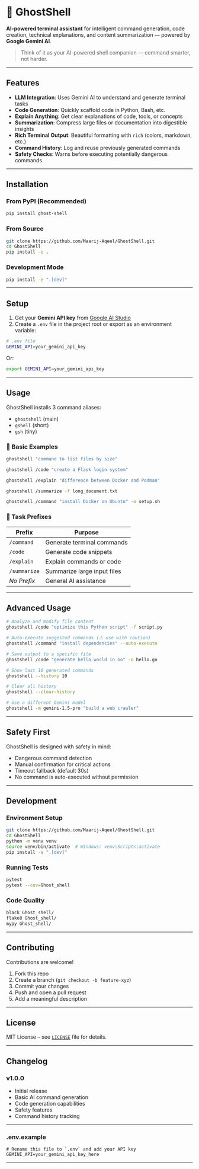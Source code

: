 # 👻 GhostShell

**AI-powered terminal assistant** for intelligent command generation, code creation, technical explanations, and content summarization — powered by **Google Gemini AI**.

> Think of it as your AI-powered shell companion — command smarter, not harder.

---

## Features

- **LLM Integration**: Uses Gemini AI to understand and generate terminal tasks  
- **Code Generation**: Quickly scaffold code in Python, Bash, etc.  
- **Explain Anything**: Get clear explanations of code, tools, or concepts  
- **Summarization**: Compress large files or documentation into digestible insights  
- **Rich Terminal Output**: Beautiful formatting with `rich` (colors, markdown, etc.)  
- **Command History**: Log and reuse previously generated commands  
- **Safety Checks**: Warns before executing potentially dangerous commands  

---

## Installation

### From PyPI (Recommended)

```bash
pip install ghost-shell
```

### From Source

```bash
git clone https://github.com/Maarij-Aqeel/GhostShell.git
cd GhostShell
pip install -e .
```

### Development Mode

```bash
pip install -e ".[dev]"
```

---

## Setup

1. Get your **Gemini API key** from [Google AI Studio](https://makersuite.google.com/app/apikey)  
2. Create a `.env` file in the project root or export as an environment variable:

```bash
# .env file
GEMINI_API=your_gemini_api_key
```

Or:

```bash
export GEMINI_API=your_gemini_api_key
```

---

## Usage

GhostShell installs 3 command aliases:

- `ghostshell` (main)  
- `gshell` (short)  
- `gsh` (tiny)

### 🔹 Basic Examples

```bash
ghostshell "command to list files by size"

ghostshell /code "create a Flask login system"

ghostshell /explain "difference between Docker and Podman"

ghostshell /summarize -f long_document.txt

ghostshell /command "install Docker on Ubuntu" -o setup.sh
```

### 🔸 Task Prefixes

| Prefix        | Purpose                            |
|---------------|-------------------------------------|
| `/command`    | Generate terminal commands          |
| `/code`       | Generate code snippets              |
| `/explain`    | Explain commands or code            |
| `/summarize`  | Summarize large input files         |
| _No Prefix_   | General AI assistance               |

---

## Advanced Usage

```bash
# Analyze and modify file content
ghostshell /code "optimize this Python script" -f script.py

# Auto-execute suggested commands (⚠️ use with caution)
ghostshell /command "install dependencies" --auto-execute

# Save output to a specific file
ghostshell /code "generate hello world in Go" -o hello.go

# Show last 10 generated commands
ghostshell --history 10

# Clear all history
ghostshell --clear-history

# Use a different Gemini model
ghostshell -m gemini-1.5-pro "build a web crawler"
```

---

## Safety First

GhostShell is designed with safety in mind:

-  Dangerous command detection  
-  Manual confirmation for critical actions  
-  Timeout fallback (default 30s)  
-  No command is auto-executed without permission  

---

## Development

### Environment Setup

```bash
git clone https://github.com/Maarij-Aqeel/GhostShell.git
cd GhostShell
python -m venv venv
source venv/bin/activate  # Windows: venv\Scripts\activate
pip install -e ".[dev]"
```

### Running Tests

```bash
pytest
pytest --cov=Ghost_shell
```

### Code Quality

```bash
black Ghost_shell/
flake8 Ghost_shell/
mypy Ghost_shell/
```

---

## Contributing

Contributions are welcome!

1. Fork this repo  
2. Create a branch (`git checkout -b feature-xyz`)  
3. Commit your changes  
4. Push and open a pull request  
5. Add a meaningful description 

---

## License

MIT License – see [`LICENSE`](LICENSE) file for details.

---

## Changelog

### v1.0.0
- Initial release
- Basic AI command generation
- Code generation capabilities
- Safety features
- Command history tracking  

---

### .env.example

```env
# Rename this file to `.env` and add your API key
GEMINI_API=your_gemini_api_key_here
```

---

